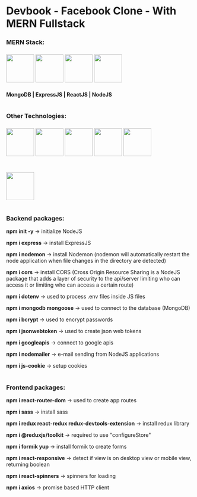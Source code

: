 # Devbook - Facebook Clone - With MERN Fullstack

<h3> MERN Stack: 
<h3>
<img src="https://th.bing.com/th/id/OIP.iJDKjEJBWEErGdYeo5zsfAHaHa?pid=ImgDet&rs=1" height="75" width="75"/>
<img src="https://th.bing.com/th/id/OIP.1ji9NLQl3sOXktSoEYnt3wHaHa?pid=ImgDet&rs=1" height="75" width="75"/>
<img src="https://th.bing.com/th/id/OIP.kLldduaRDS8LGYEXrrWhqgHaHa?pid=ImgDet&rs=1" height="75" width="75"/>
<img src="https://th.bing.com/th/id/OIP._iHtl1rT20ZCMIxVjLqk2gHaHa?pid=ImgDet&rs=1" height="75" width="75"/>
</h3>
<h4>MongoDB | ExpressJS | ReactJS | NodeJS </h4>

#

<h3> Other Technologies: 
<h3>
<img src="https://s-media-cache-ak0.pinimg.com/736x/80/c9/de/80c9de50efbe9eb3676d4e27bb293ade.jpg" height="75" width="75"/>
<img src="https://encrypted-tbn0.gstatic.com/images?q=tbn:ANd9GcR_HXX3PVXXG4_3nbFx4WXyr3BjkqxW3GEV6pmi5G4Ev0rtiXiVFNvvwiriM8FrzX03F3E&usqp=CAU" height="75" width="75"/>
<img src="https://user-images.githubusercontent.com/2676579/34940598-17cc20f0-f9be-11e7-8c6d-f0190d502d64.png" height="75" width="75"/>
<img src="https://cdn-images-1.medium.com/max/1600/1*Vo5RDpNkOsfDn8sx06mthA.png?is-pending-load=1" height="75" width="75"/>
<img src="https://th.bing.com/th/id/R.dad47e5375e6bf227413aec5e3b932e6?rik=uaek5RI5nzigRg&riu=http%3a%2f%2fwww.gcppodcast.com%2fimages%2flogo_large.png&ehk=FWizHazUA9qq%2fgBfbyx5QSxzAtq1beRW0PdDY0HPAsc%3d&risl=&pid=ImgRaw&r=0" height="75" width="75"/>
</h3>

#

<img src="https://media3.giphy.com/media/fZDXPWad3Rhx0H0gDp/source.gif" height="75" width="75"/>

#

<h3>Backend packages:</h3>

<p><b>npm init -y</b> -> initialize NodeJS</p>
<p><b>npm i express</b> -> install ExpressJS</p>
<p><b>npm i nodemon</b> -> install Nodemon (nodemon will automatically restart the node application when file changes in the directory are detected)</p>
<p><b>npm i cors</b> -> install CORS (Cross Origin Resource Sharing is a NodeJS package that adds a layer of security to the api/server limiting who can access it or limiting who can access a certain route)</p>
<p><b>npm i dotenv</b> -> used to process .env files inside JS files</p>
<p><b>npm i mongodb mongoose</b> -> used to connect to the database (MongoDB)</p>
<p><b>npm i bcrypt</b> -> used to encrypt passwords</p>
<p><b>npm i jsonwebtoken</b> -> used to create json web tokens</p>
<p><b>npm i googleapis</b> -> connect to google apis</p>
<p><b>npm i nodemailer</b> -> e-mail sending from NodeJS applications</p>
<p><b>npm i js-cookie</b> -> setup cookies</p>

#

<h3>Frontend packages:</h3>

<p><b>npm i react-router-dom</b> -> used to create app routes</p>
<p><b>npm i sass</b> -> install sass</p>
<p><b>npm i redux react-redux redux-devtools-extension</b> -> install redux library</p>
<p><b>npm i @reduxjs/toolkit</b> -> required to use "configureStore"</p>
<p><b>npm i formik yup</b> -> install formik to create forms</p>
<p><b>npm i react-responsive</b> -> detect if view is on desktop view or mobile view, returning boolean</p>
<p><b>npm i react-spinners</b> -> spinners for loading</p>
<p><b>npm i axios</b> -> promise based HTTP client</p>
